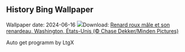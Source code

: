 ## History Bing Wallpaper
Wallpaper date: 2024-06-16
![](https://www.bing.com/th?id=OHR.RedFoxDad_FR-FR3371995571_UHD.jpg&w=1000)Download: [Renard roux mâle et son renardeau, Washington, États-Unis (© Chase Dekker/Minden Pictures)](https://www.bing.com/th?id=OHR.RedFoxDad_FR-FR3371995571_UHD.jpg)

Auto get programm by LtgX
